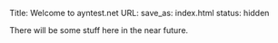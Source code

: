 Title: Welcome to ayntest.net
URL:
save_as: index.html
status: hidden

There will be some stuff here in the near future.
